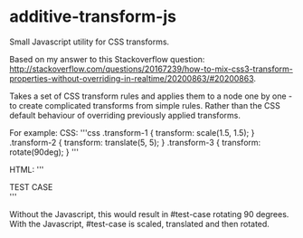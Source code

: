 additive-transform-js
=====================

Small Javascript utility for CSS transforms.

Based on my answer to this Stackoverflow question: http://stackoverflow.com/questions/20167239/how-to-mix-css3-transform-properties-without-overriding-in-realtime/20200863/#20200863.

Takes a set of CSS transform rules and applies them to a node one by one - to create complicated transforms from simple rules. Rather than the CSS default behaviour of overriding previously applied transforms.

For example:
CSS:
'''css
.transform-1 {
	transform: scale(1.5, 1.5);
}
.transform-2 {
	transform: translate(5, 5);
}
.transform-3 {
	transform: rotate(90deg);
}
'''

HTML:
'''
<div id="test-case" class="add-transforms transform-1 transform-2 transform-3">TEST CASE</div>
'''

Without the Javascript, this would result in #test-case rotating 90 degrees. With the Javascript, #test-case is scaled, translated and then rotated.
